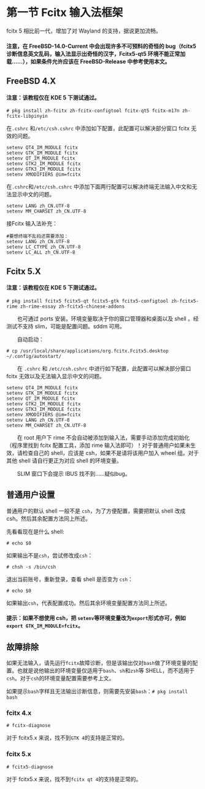 # 第一节 Fcitx 输入法框架

fcitx 5 相比前一代，增加了对 Wayland 的支持，据说更加流畅。

#### 注意，在 FreeBSD-14.0-Current 中会出现许多不可预料的奇怪的 bug（fcitx5 诊断信息英文乱码，输入法显示出奇怪的汉字，Fcitx5-qt5 环境不能正常加载……），如果条件允许应该在 FreeBSD-Release 中参考使用本文。

## FreeBSD 4.X

#### 注意：该教程仅在 KDE 5 下测试通过。

`# pkg install zh-fcitx zh-fcitx-configtool fcitx-qt5 fcitx-m17n zh-fcitx-libpinyin`

在`.cshrc` 和`/etc/csh.cshrc` 中添加如下配置，此配置可以解决部分窗口 fcitx 无效的问题。

```
setenv QT4_IM_MODULE fcitx
setenv GTK_IM_MODULE fcitx
setenv QT_IM_MODULE fcitx
setenv GTK2_IM_MODULE fcitx
setenv GTK3_IM_MODULE fcitx
setenv XMODIFIERS @im=fcitx
```

在`.cshrc`和`/etc/csh.cshrc` 中添加下面两行配置可以解决终端无法输入中文和无法显示中文的问题。

```
setenv LANG zh_CN.UTF-8
setenv MM_CHARSET zh_CN.UTF-8
```

接Fcitx 输入法补充：

```
#要想终端不乱码还需要添加：
setenv LANG zh_CN.UTF-8
setenv LC_CTYPE zh_CN.UTF-8
setenv LC_ALL zh_CN.UTF-8
```

## Fcitx 5.X

#### 注意：该教程仅在 KDE 5 下测试通过。

`# pkg install fcitx5 fcitx5-qt fcitx5-gtk fcitx5-configtool zh-fcitx5-rime zh-rime-essay zh-fcitx5-chinese-addons`

　　也可通过 ports 安装。环境变量取决于你的窗口管理器和桌面以及 shell 。经测试不支持 slim，可能是配置问题。sddm 可用。

　　自动启动：

`# cp /usr/local/share/applications/org.fcitx.Fcitx5.desktop ~/.config/autostart/`

　　在 `.cshrc` 和 `/etc/csh.cshrc` 中进行如下配置，此配置可以解决部分窗口 fcitx 无效以及无法输入显示中文的问题。

```
setenv QT4_IM_MODULE fcitx
setenv GTK_IM_MODULE fcitx
setenv QT_IM_MODULE fcitx
setenv GTK2_IM_MODULE fcitx
setenv GTK3_IM_MODULE fcitx
setenv XMODIFIERS @im=fcitx
setenv LANG zh_CN.UTF-8
setenv MM_CHARSET zh_CN.UTF-8
```

　　在 root 用户下 rime 不会自动被添加到输入法，需要手动添加完成初始化（程序里找到 fcitx 配置工具，添加 rime 输入法即可）！对于普通用户如果未生效，请检查自己的 shell，应该是 csh，如果不是请将该用户加入 wheel 组。对于其他 shell 请自行更正为对应 shell 的环境变量。

　　SLIM 窗口下会提示 IBUS 找不到……疑似bug。
  
  ## 普通用户设置
  
  普通用户的默认 shell 一般不是 `csh`，为了方便配置，需要把默认 shell 改成 csh。然后其余配置方法同上所述。
  
  先看看现在是什么 shell:
  ```
  # echo $0
  ```

如果输出不是`csh`，尝试修改成`csh`：

```
# chsh -s /bin/csh
```

退出当前账号，重新登录，查看 shell 是否变为 `csh`：

  ```
  # echo $0
  ```
  
  如果输出`csh`，代表配置成功。然后其余环境变量配置方法同上所述。
  
  #### 提示：如果不想使用 csh，把 `setenv`等环境变量改为`export`形式亦可，例如`export GTK_IM_MODULE=fcitx`。
  
  ## 故障排除
  
  如果无法输入，请先运行`fcitx`故障诊断，但是该输出仅对`bash`做了环境变量的配置。也就是说他输出的环境变量仅适用于`bash`、`sh`和`zsh`等 SHELL，而不适用于`csh`。对于`csh`的环境变量配置需要参考上文。
  
  如果提示`bash`字样且无法输出诊断信息，则需要先安装`bash`：`# pkg install bash`
  
  ### fcitx 4.x
  
  ```
  # fcitx-diagnose
  ```
  
  对于 fcitx5.x 来说，找不到`GTK 4`的支持是正常的。
  
  ### fcitx 5.x
  
  ```
  # fcitx5-diagnose
  ```
  
  对于 fcitx5.x 来说，找不到`fcitx qt 4`的支持是正常的。
